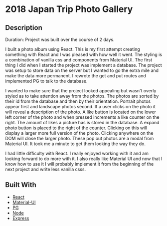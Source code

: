 # 2018 Japan Trip Photo Gallery

## Description

Duration: Project was built over the course of 2 days.

I built a photo album using React. This is my first attempt creating something with React and I was pleased with how well it went. The styling is a combination of vanilla css and components from Material UI. The first thing I did when I started the project was implement a database. The project was setup to store data on the server but I wanted to go the extra mile and make the data more permanent. I rewrote the get and put routes and implemented PG to talk to the database.

I wanted to make sure that the project looked appealing but wasn't overly styled as to take attention away from the photos. The photos are sorted by their id from the database and then by their orientation. Portrait photos appear first and landscape photos second. If a user clicks on the photo it will reveal a description of the photo. A like button is located on the lower left corner of the photo and when pressed increments a like counter on the right. The amount of likes a picture has is stored in the database. A expand photo button is placed to the right of the counter. Clicking on this will display a larger more full version of the photo. Clicking anywhere on the DOM will close the larger photo. These pop out photos are a modal from Material UI. It took me a minute to get them looking the way they do.

I had little difficulty with React. I really enjoyed working with it and am looking forward to do more with it. I also really like Material UI and now that I know how to use it I will probably implement it from the beginning of the next project and write less vanilla csss.


## Built With

- [React](https://reactjs.org/)
- [Material-UI](https://material-ui.com/)
- [PG](https://node-postgres.com/)
- [Node](https://nodejs.org/en/)
- [Express](https://expressjs.com/)
